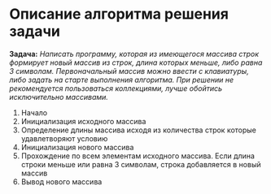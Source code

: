 # Описание алгоритма решения задачи

**Задача:** *Написать программу, которая из имеющегося массива строк формирует новый массив из строк, длина которых меньше, либо равна 3 символам. Первоначальный массив можно ввести с клавиатуры, либо задать на старте выполнения алгоритма. При решении не рекомендуется пользоваться коллекциями, лучше обойтись исключительно массивами.*

1. Начало
2. Инициализация исходного массива
3. Определение длины массива исходя из количества строк которые удавлетворяют условию
3. Инициализация нового массива
4. Прохождение по всем элементам исходного массива. Если длина строки меньше или равна 3 символам, строка добавляется в новый массив
5. Вывод нового массива